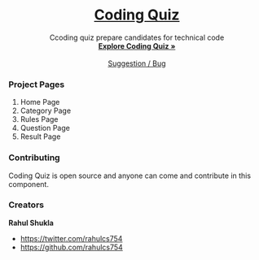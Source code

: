 <h1 align="center">
  <a href="https://code-quiz-rs.netlify.app/">
   Coding Quiz
  </a>
</h1>



<p align="center">
    Ccoding quiz prepare candidates for technical code
  <br>
  <a href="https://code-quiz-rs.netlify.app/"><strong>Explore Coding Quiz »</strong></a>
  <br>
  <br>
  <a href="https://code-quiz-rs.netlify.app/">Suggestion / Bug</a>
  </p>

### Project Pages
1. Home Page
2. Category Page
3. Rules Page
4. Question Page
5. Result Page


### Contributing

Coding Quiz is open source and anyone can come and contribute in this component.


### Creators

**Rahul Shukla**

- <https://twitter.com/rahulcs754>
- <https://github.com/rahulcs754>

